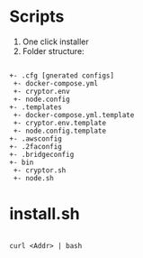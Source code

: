 
# Scripts

1. One click installer
2. Folder structure:

```

+- .cfg [gnerated configs]
 +- docker-compose.yml
 +- cryptor.env
 +- node.config
+- .templates
 +- docker-compose.yml.template
 +- cryptor.env.template
 +- node.config.template
+- .awsconfig
+- .2faconfig
+- .bridgeconfig
+- bin
 +- cryptor.sh
 +- node.sh

```

# install.sh


```

curl <Addr> | bash

```
